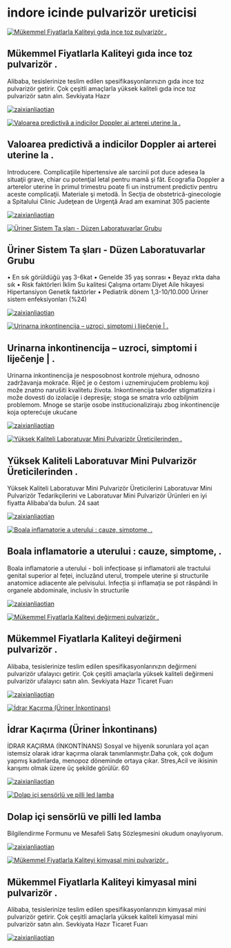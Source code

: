 # indore icinde pulvarizör ureticisi
<a href="https://mnn.zoosnet.net/LR/Chatpre.aspx?id=MNN94995150&p=https://topgrinding.com/" target="_blank">![Mükemmel Fiyatlarla Kaliteyi gıda ince toz pulvarizör .](https://github.com/technlg/images/blob/main/60.jpg)</a>
## Mükemmel Fiyatlarla Kaliteyi gıda ince toz pulvarizör .
Alibaba, tesislerinize teslim edilen spesifikasyonlarınızın gıda ince toz pulvarizör getirir. Çok çeşitli amaçlarla yüksek kaliteli gıda ince toz pulvarizör satın alın. Sevkiyata Hazır
<a href="https://mnn.zoosnet.net/LR/Chatpre.aspx?id=MNN94995150&p=https://topgrinding.com/" target="_blank"><img src="https://github.com/technlg/images/raw/main/chat11.jpg" alt="zaixianliaotian"/></a><a href="//whatsapp.shibangsoft.com/WhatsApp.php" ><img src="https://github.com/technlg/images/raw/main/chat11.png" alt=""></a>
<a href="https://mnn.zoosnet.net/LR/Chatpre.aspx?id=MNN94995150&p=https://topgrinding.com/" target="_blank">![Valoarea predictivă a indicilor Doppler ai arterei uterine la .](https://github.com/technlg/images/blob/main/51.jpg)</a>
## Valoarea predictivă a indicilor Doppler ai arterei uterine la .
Introducere. Complicaţiile hipertensive ale sarcinii pot duce adesea la situaţii grave, chiar cu potenţial letal pentru mamă şi făt. Ecografia Doppler a arterelor uterine în primul trimestru poate fi un instrument predictiv pentru aceste complicaţii. Materiale şi metodă. În Secţia de obstetrică-ginecologie a Spitalului Clinic Judeţean de Urgenţă Arad am examinat 305 paciente 
<a href="https://mnn.zoosnet.net/LR/Chatpre.aspx?id=MNN94995150&p=https://topgrinding.com/" target="_blank"><img src="https://github.com/technlg/images/raw/main/chat11.jpg" alt="zaixianliaotian"/></a><a href="//whatsapp.shibangsoft.com/WhatsApp.php" ><img src="https://github.com/technlg/images/raw/main/chat11.png" alt=""></a>
<a href="https://mnn.zoosnet.net/LR/Chatpre.aspx?id=MNN94995150&p=https://topgrinding.com/" target="_blank">![Üriner Sistem Ta şları - Düzen Laboratuvarlar Grubu](https://github.com/technlg/images/blob/main/56.jpg)</a>
## Üriner Sistem Ta şları - Düzen Laboratuvarlar Grubu
• En sık görüldüğü yaş 3-6kat • Genelde 35 yaş sonrası • Beyaz ırkta daha sık • Risk faktörleri İklim Su kalitesi Çalışma ortamı Diyet Aile hikayesi Hipertansiyon Genetik faktörler • Pediatrik dönem 1,3-10/10.000 Üriner sistem enfeksiyonları (%24)
<a href="https://mnn.zoosnet.net/LR/Chatpre.aspx?id=MNN94995150&p=https://topgrinding.com/" target="_blank"><img src="https://github.com/technlg/images/raw/main/chat11.jpg" alt="zaixianliaotian"/></a><a href="//whatsapp.shibangsoft.com/WhatsApp.php" ><img src="https://github.com/technlg/images/raw/main/chat11.png" alt=""></a>
<a href="https://mnn.zoosnet.net/LR/Chatpre.aspx?id=MNN94995150&p=https://topgrinding.com/" target="_blank">![Urinarna inkontinencija – uzroci, simptomi i liječenje | .](https://github.com/technlg/images/blob/main/15.jpg)</a>
## Urinarna inkontinencija – uzroci, simptomi i liječenje | .
Urinarna inkontinencija je nesposobnost kontrole mjehura, odnosno zadržavanja mokraće. Riječ je o čestom i uznemirujućem problemu koji može znatno narušiti kvalitetu života. Inkontinencija također stigmatizira i može dovesti do izolacije i depresije; stoga se smatra vrlo ozbiljnim problemom. Mnoge se starije osobe institucionaliziraju zbog inkontinencije koja opterećuje ukućane 
<a href="https://mnn.zoosnet.net/LR/Chatpre.aspx?id=MNN94995150&p=https://topgrinding.com/" target="_blank"><img src="https://github.com/technlg/images/raw/main/chat11.jpg" alt="zaixianliaotian"/></a><a href="//whatsapp.shibangsoft.com/WhatsApp.php" ><img src="https://github.com/technlg/images/raw/main/chat11.png" alt=""></a>
<a href="https://mnn.zoosnet.net/LR/Chatpre.aspx?id=MNN94995150&p=https://topgrinding.com/" target="_blank">![Yüksek Kaliteli Laboratuvar Mini Pulvarizör Üreticilerinden .](https://github.com/technlg/images/blob/main/47.jpg)</a>
## Yüksek Kaliteli Laboratuvar Mini Pulvarizör Üreticilerinden .
Yüksek Kaliteli Laboratuvar Mini Pulvarizör Üreticilerini Laboratuvar Mini Pulvarizör Tedarikçilerini ve Laboratuvar Mini Pulvarizör Ürünleri en iyi fiyatta Alibaba'da bulun. 24 saat
<a href="https://mnn.zoosnet.net/LR/Chatpre.aspx?id=MNN94995150&p=https://topgrinding.com/" target="_blank"><img src="https://github.com/technlg/images/raw/main/chat11.jpg" alt="zaixianliaotian"/></a><a href="//whatsapp.shibangsoft.com/WhatsApp.php" ><img src="https://github.com/technlg/images/raw/main/chat11.png" alt=""></a>
<a href="https://mnn.zoosnet.net/LR/Chatpre.aspx?id=MNN94995150&p=https://topgrinding.com/" target="_blank">![Boala inflamatorie a uterului : cauze, simptome, .](https://github.com/technlg/images/blob/main/59.jpg)</a>
## Boala inflamatorie a uterului : cauze, simptome, .
Boala inflamatorie a uterului - boli infecțioase și inflamatorii ale tractului genital superior al feței, incluzând uterul, trompele uterine și structurile anatomice adiacente ale pelvisului. Infecția și inflamația se pot răspândi în organele abdominale, inclusiv în structurile
<a href="https://mnn.zoosnet.net/LR/Chatpre.aspx?id=MNN94995150&p=https://topgrinding.com/" target="_blank"><img src="https://github.com/technlg/images/raw/main/chat11.jpg" alt="zaixianliaotian"/></a><a href="//whatsapp.shibangsoft.com/WhatsApp.php" ><img src="https://github.com/technlg/images/raw/main/chat11.png" alt=""></a>
<a href="https://mnn.zoosnet.net/LR/Chatpre.aspx?id=MNN94995150&p=https://topgrinding.com/" target="_blank">![Mükemmel Fiyatlarla Kaliteyi değirmeni pulvarizör .](https://github.com/technlg/images/blob/main/27.jpg)</a>
## Mükemmel Fiyatlarla Kaliteyi değirmeni pulvarizör .
Alibaba, tesislerinize teslim edilen spesifikasyonlarınızın değirmeni pulvarizör ufalayıcı getirir. Çok çeşitli amaçlarla yüksek kaliteli değirmeni pulvarizör ufalayıcı satın alın. Sevkiyata Hazır Ticaret Fuarı
<a href="https://mnn.zoosnet.net/LR/Chatpre.aspx?id=MNN94995150&p=https://topgrinding.com/" target="_blank"><img src="https://github.com/technlg/images/raw/main/chat11.jpg" alt="zaixianliaotian"/></a><a href="//whatsapp.shibangsoft.com/WhatsApp.php" ><img src="https://github.com/technlg/images/raw/main/chat11.png" alt=""></a>
<a href="https://mnn.zoosnet.net/LR/Chatpre.aspx?id=MNN94995150&p=https://topgrinding.com/" target="_blank">![İdrar Kaçırma (Üriner İnkontinans)](https://github.com/technlg/images/blob/main/47.jpg)</a>
## İdrar Kaçırma (Üriner İnkontinans)
İDRAR KAÇIRMA (İNKONTİNANS) Sosyal ve hijyenik sorunlara yol açan istemsiz olarak idrar kaçırma olarak tanımlanmıştır.Daha çok, çok doğum yapmış kadınlarda, menopoz döneminde ortaya çıkar. Stres,Acil ve ikisinin karışımı olmak üzere üç şekilde görülür. 60 
<a href="https://mnn.zoosnet.net/LR/Chatpre.aspx?id=MNN94995150&p=https://topgrinding.com/" target="_blank"><img src="https://github.com/technlg/images/raw/main/chat11.jpg" alt="zaixianliaotian"/></a><a href="//whatsapp.shibangsoft.com/WhatsApp.php" ><img src="https://github.com/technlg/images/raw/main/chat11.png" alt=""></a>
<a href="https://mnn.zoosnet.net/LR/Chatpre.aspx?id=MNN94995150&p=https://topgrinding.com/" target="_blank">![Dolap içi sensörlü ve pilli led lamba](https://github.com/technlg/images/blob/main/62.jpg)</a>
## Dolap içi sensörlü ve pilli led lamba
Bilgilendirme Formunu ve Mesafeli Satış Sözleşmesini okudum onaylıyorum.
<a href="https://mnn.zoosnet.net/LR/Chatpre.aspx?id=MNN94995150&p=https://topgrinding.com/" target="_blank"><img src="https://github.com/technlg/images/raw/main/chat11.jpg" alt="zaixianliaotian"/></a><a href="//whatsapp.shibangsoft.com/WhatsApp.php" ><img src="https://github.com/technlg/images/raw/main/chat11.png" alt=""></a>
<a href="https://mnn.zoosnet.net/LR/Chatpre.aspx?id=MNN94995150&p=https://topgrinding.com/" target="_blank">![Mükemmel Fiyatlarla Kaliteyi kimyasal mini pulvarizör .](https://github.com/technlg/images/blob/main/44.jpg)</a>
## Mükemmel Fiyatlarla Kaliteyi kimyasal mini pulvarizör .
Alibaba, tesislerinize teslim edilen spesifikasyonlarınızın kimyasal mini pulvarizör getirir. Çok çeşitli amaçlarla yüksek kaliteli kimyasal mini pulvarizör satın alın. Sevkiyata Hazır Ticaret Fuarı
<a href="https://mnn.zoosnet.net/LR/Chatpre.aspx?id=MNN94995150&p=https://topgrinding.com/" target="_blank"><img src="https://github.com/technlg/images/raw/main/chat11.jpg" alt="zaixianliaotian"/></a><a href="//whatsapp.shibangsoft.com/WhatsApp.php" ><img src="https://github.com/technlg/images/raw/main/chat11.png" alt=""></a>
